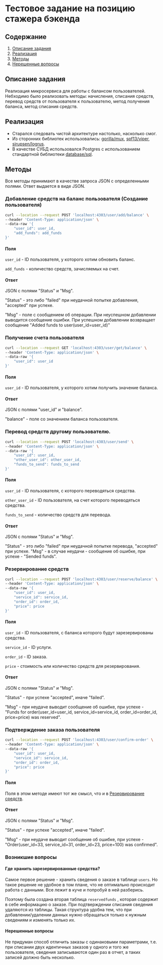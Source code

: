 # Тестовое задание на позицию стажера бэкенда

<!-- TOC start-->
## Содержание
1. [Описание задания](#Описание-задания)
2. [Реализация](#Реализация)
3. [Методы](#Методы)
4. [Нерешенные вопросы](#Нерешенные-вопросы)
<!-- TOC end-->

## Описание задания 

Реализация микросервиса для работы с балансом пользователей.
Небходимо было реализовать методы: начисления,
списания средств, перевод средств от пользователя к пользователю, метод получения баланса,
метод списания средств.

## Реализация

- Старался следовать чистой архитектуре настолько, насколько смог.
- Из сторонних библиотек использовались: [gorilla/mux](https://github.com/gorilla/mux), 
[spf13/viper](https://github.com/spf13/viper), 
[sirupsen/logrus](https://github.com/sirupsen/logrus).
- В качестве СУБД использовался Postgres с использованием стандартной библиотеки
[database/sql](https://pkg.go.dev/database/sql).

## Методы

Все методы принимают в качестве запроса JSON с определенными полями.
Ответ выдается в виде JSON.

### Добавление средств на баланс пользователя (Создание пользователя)

```bash
curl --location --request POST 'localhost:4303/user/add/balance' \
--header 'Content-Type: application/json' \
--data-raw '{
    "user_id": user_id,
    "add_funds": add_funds
}'
```
#### Поля
`user_id` - ID пользователя, у которого хотим обновить баланс.

`add_funds` - количество средств, зачисляемых на счет.

#### Ответ 
JSON с полями "Status" и "Msg". 

"Status" - это либо "failed" при неудачной попытке добавления, "accepted" при успехе.

"Msg" - поле с сообщением об операции. При неуспешном добавлении выводится сообщение ошибки. 
При успешном добавлении возвращает сообщение "Added funds to user(user_id=user_id)"

### Получение счета пользователя

```bash
curl --location --request GET 'localhost:4303/user/get/balance' \
--header 'Content-Type: application/json' \
--data-raw '{
    "user_id": user_id
}'
```
#### Поля

`user_id` - ID пользователя, у которого хотим получить значение баланса.

#### Ответ
JSON с полями "user_id" и "balance".

"balance" - поле со значением баланса пользователя.

### Перевод средств другому пользователю.

```bash
curl --location --request POST 'localhost:4303/user/send' \
--header 'Content-Type: application/json' \
--data-raw '{
    "user_id": user_id,
    "other_user_id": other_user_id,
    "funds_to_send": funds_to_send
}'
```

#### Поля

`user_id` - ID пользователя, с которого переводяться средства.

`other_user_id` - ID пользователя, на счет которого переводяться средства.

`funds_to_send` - количество средств для перевода.

#### Ответ 
JSON c полями "Status" и "Msg".

"Status" - это либо "failed" при неудачной попытке перевода, "accepted" при успехе.
"Msg" - в случае неудачи - сообщение об ошибке, при успехе - "Sended funds".

### Резервирование средств 

```bash
curl --location --request POST 'localhost:4303/user/reserve/balance' \
--header 'Content-Type: application/json' \
--data-raw '{
    "user_id": user_id,
    "service_id": service_id,
    "order_id": order_id,
    "price": price
}'
```
#### Поля

`user_id` - ID пользователя, с баланса которого будут зарезервированы средства.

`service_id` - ID услуги.

`order_id` - ID заказа.

`price` - стоимость или количество средств для резервирования.

#### Ответ
JSON c полями "Status" и "Msg".

"Status" - при успехе "accepted", иначе "failed".

"Msg" - при неудаче выводит сообщение об ошибке, при успехе - "Funds for order(user_id=user_id, service_id=service_id, order_id=order_id, price=price) was reserved".

### Подтверждение заказа пользователя

```bash
curl --location --request POST 'localhost:4303/user/confirm-order' \
--header 'Content-Type: application/json' \
--data-raw '{
    "user_id": user_id,
    "service_id": service_id,
    "order_id": order_id,
    "price": price
}'
```

#### Поля 
Поля в этом методе имеют тот же смысл, что и в [Резервирование средств](###Резервирование-средств).

#### Ответ 
JSON c полями "Status" и "Msg".

"Status" - при успехе "accepted", иначе "failed".

"Msg" - при неудаче выводит сообщение об ошибке, при успехе - "Order(user_id=33, service_id=31, order_id=23, price=100) was confirmed".

### Возникшие вопросы

#### Где хранить зарезервированные средства?

Самое первое решение - хранить сведения о заказе в таблице `users`. Но такое решение не удобное в том плане, что не оптимально
происходит работа с данными. Все лежит в куче и попробуй в ней разберись.

Поэтому была создана вторая таблица `reservedfunds` , которая содержит в себе информацию о заказе. При подтверждении списания сведения удаляются из таблицы.
Такая структура удобна тем, что при добавлении/удалении данных нужно обращаться только к нужным сведениям и изменять только их.

#### Нерешенные вопросы

Не придуман способ отличить заказы с одинаковыми параметрами, т.е. при списании двух идентичных заказов у одного и того же пользователя, сведения записываются один раз в отчет, а таких записей должно быть несколько.